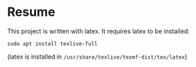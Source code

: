 # Resume

This project is written with latex. It requires latex to be installed:

```
sudo apt install texlive-full
```

(latex is installed in `/usr/share/texlive/texmf-dist/tex/latex`)
